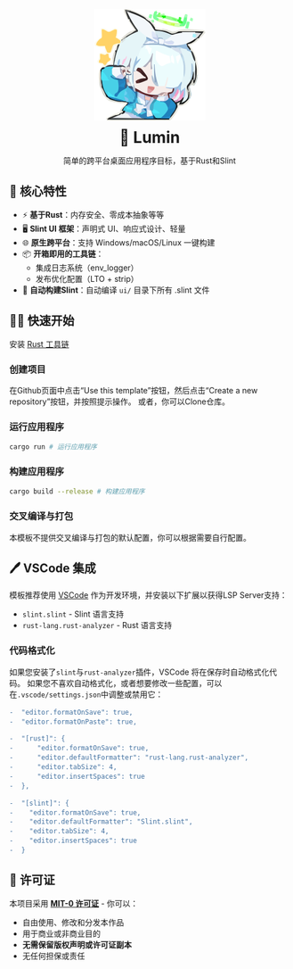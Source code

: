 <div align="center">
    <img width="200px" height="200px" src="./logo.svg" />
   	<br />
    <h1 style="margin: 10px">
        🌟 Lumin
    </h1>
    <p>简单的跨平台桌面应用程序目标，基于Rust和Slint</p>
</div>

## 🐳 核心特性
- ⚡ **基于Rust**：内存安全、零成本抽象等等
- 🖥️ **Slint UI 框架**：声明式 UI、响应式设计、轻量
- 🌐 **原生跨平台**：支持 Windows/macOS/Linux 一键构建
- 📦 **开箱即用的工具链**：
  - 集成日志系统（env_logger）
  - 发布优化配置（LTO + strip）
- 🔄 **自动构建Slint**：自动编译 `ui/` 目录下所有 .slint 文件

## 🧑‍💻 快速开始
安装 [Rust 工具链](https://www.rust-lang.org/tools/install)

### 创建项目
在Github页面中点击“Use this template”按钮，然后点击“Create a new repository”按钮，并按照提示操作。
或者，你可以Clone仓库。

### 运行应用程序
```sh
cargo run # 运行应用程序
```

### 构建应用程序
```sh
cargo build --release # 构建应用程序
```

### 交叉编译与打包
本模板不提供交叉编译与打包的默认配置，你可以根据需要自行配置。

## 🖊️ VSCode 集成
模板推荐使用 [VSCode](https://code.visualstudio.com/) 作为开发环境，并安装以下扩展以获得LSP Server支持：
- `slint.slint` - Slint 语言支持
- `rust-lang.rust-analyzer` - Rust 语言支持

### 代码格式化
如果您安装了`slint`与`rust-analyzer`插件，VSCode 将在保存时自动格式化代码。
如果您不喜欢自动格式化，或者想要修改一些配置，可以在`.vscode/settings.json`中调整或禁用它：
```diff
-  "editor.formatOnSave": true,
-  "editor.formatOnPaste": true,
```
```diff
-  "[rust]": {
-      "editor.formatOnSave": true,
-      "editor.defaultFormatter": "rust-lang.rust-analyzer",
-      "editor.tabSize": 4,
-      "editor.insertSpaces": true
-  },
```
```diff
-  "[slint]": {
-    "editor.formatOnSave": true,
-    "editor.defaultFormatter": "Slint.slint",
-    "editor.tabSize": 4,
-    "editor.insertSpaces": true
-  }
```

## 📜 许可证
本项目采用 **[MIT-0 许可证](https://opensource.org/license/mit-0)** - 你可以：
- 自由使用、修改和分发本作品
- 用于商业或非商业目的
- **无需保留版权声明或许可证副本**
- 无任何担保或责任
